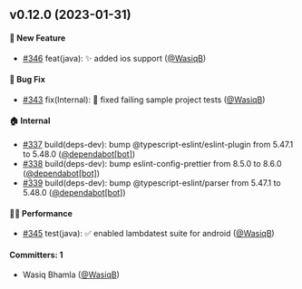 
## v0.12.0 (2023-01-31)

#### :rocket: New Feature
* [#346](https://github.com/BoykaFramework/boyka-framework/pull/346) feat(java): :sparkles: added ios support ([@WasiqB](https://github.com/WasiqB))

#### :bug: Bug Fix
* [#343](https://github.com/BoykaFramework/boyka-framework/pull/343) fix(Internal): :bug: fixed failing sample project tests ([@WasiqB](https://github.com/WasiqB))

#### :house: Internal
* [#337](https://github.com/BoykaFramework/boyka-framework/pull/337) build(deps-dev): bump @typescript-eslint/eslint-plugin from 5.47.1 to 5.48.0 ([@dependabot[bot]](https://github.com/apps/dependabot))
* [#338](https://github.com/BoykaFramework/boyka-framework/pull/338) build(deps-dev): bump eslint-config-prettier from 8.5.0 to 8.6.0 ([@dependabot[bot]](https://github.com/apps/dependabot))
* [#339](https://github.com/BoykaFramework/boyka-framework/pull/339) build(deps-dev): bump @typescript-eslint/parser from 5.47.1 to 5.48.0 ([@dependabot[bot]](https://github.com/apps/dependabot))

#### :running_woman: Performance
* [#345](https://github.com/BoykaFramework/boyka-framework/pull/345) test(java): :white_check_mark: enabled lambdatest suite for android ([@WasiqB](https://github.com/WasiqB))

#### Committers: 1
- Wasiq Bhamla ([@WasiqB](https://github.com/WasiqB))
